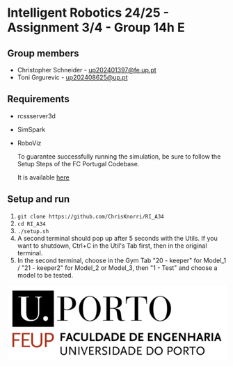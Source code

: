 # Intelligent Robotics 24/25 - Assignment 3/4 - Group 14h E

## Group members

- Christopher Schneider - <up202401397@fe.up.pt>
- Toni Grgurevic - <up202408625@up.pt>

## Requirements

- rcssserver3d
- SimSpark
- RoboViz

  To guarantee successfully running the simulation, be sure to follow the Setup Steps of the FC Portugal Codebase.

  It is available [here](https://docs.google.com/document/d/1aJhwK2iJtU-ri_2JOB8iYvxzbPskJ8kbk_4rb3IK3yc/edit)

## Setup and run

1. `git clone https://github.com/ChrisKnorri/RI_A34`
2. `cd RI_A34`
3. `./setup.sh`
4. A second terminal should pop up after 5 seconds with the Utils. If you want to shutdown, Ctrl+C in the Util's Tab first, then in the original terminal.
5. In the second terminal, choose in the Gym Tab "20 - keeper" for Model_1 / "21 - keeper2" for Model_2 or Model_3, then "1 - Test" and choose a model to be tested.

![FEUP LOGO](FEUP_LOGO.png)
